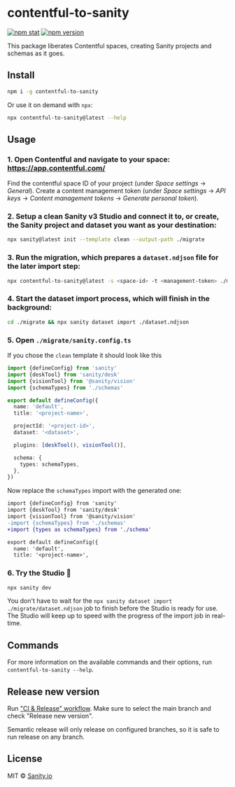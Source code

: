 # contentful-to-sanity

[![npm stat](https://img.shields.io/npm/dm/contentful-to-sanity.svg?style=flat-square)](https://npm-stat.com/charts.html?package=contentful-to-sanity)
[![npm version](https://img.shields.io/npm/v/contentful-to-sanity.svg?style=flat-square)](https://www.npmjs.com/package/contentful-to-sanity)

This package liberates Contentful spaces, creating Sanity projects and schemas as it goes.

## Install

```bash
npm i -g contentful-to-sanity
```

Or use it on demand with `npx`:

```bash
npx contentful-to-sanity@latest --help
```

## Usage

### 1. Open Contentful and navigate to your space: https://app.contentful.com/

Find the contentful space ID of your project (under _Space settings_ → _General_).
Create a content management token (under _Space settings_ → _API keys_ → _Content management tokens_ → _Generate personal token_).

### 2. Setup a clean Sanity v3 Studio and connect it to, or create, the Sanity project and dataset you want as your destination:

```bash
npx sanity@latest init --template clean --output-path ./migrate
```

### 3. Run the migration, which prepares a `dataset.ndjson` file for the later import step:

```bash
npx contentful-to-sanity@latest -s <space-id> -t <management-token> ./migrate
```

### 4. Start the dataset import process, which will finish in the background:

```bash
cd ./migrate && npx sanity dataset import ./dataset.ndjson
```

### 5. Open `./migrate/sanity.config.ts`

If you chose the `clean` template it should look like this

```ts
import {defineConfig} from 'sanity'
import {deskTool} from 'sanity/desk'
import {visionTool} from '@sanity/vision'
import {schemaTypes} from './schemas'

export default defineConfig({
  name: 'default',
  title: '<project-name>',

  projectId: '<project-id>',
  dataset: '<dataset>',

  plugins: [deskTool(), visionTool()],

  schema: {
    types: schemaTypes,
  },
})
```

Now replace the `schemaTypes` import with the generated one:

```diff
import {defineConfig} from 'sanity'
import {deskTool} from 'sanity/desk'
import {visionTool} from '@sanity/vision'
-import {schemaTypes} from './schemas'
+import {types as schemaTypes} from './schema'

export default defineConfig({
  name: 'default',
  title: '<project-name>',
```

### 6. Try the Studio 🎉

```bash
npx sanity dev
```

You don't have to wait for the `npx sanity dataset import ./migrate/dataset.ndjson` job to finish before the Studio is ready for use. The Studio will keep up to speed with the progress of the import job in real-time.

## Commands

For more information on the available commands and their options, run `contentful-to-sanity --help`.

## Release new version

Run ["CI & Release" workflow](https://github.com/sanity-io/contentful-to-sanity/actions/workflows/main.yml).
Make sure to select the main branch and check "Release new version".

Semantic release will only release on configured branches, so it is safe to run release on any branch.

## License

MIT © [Sanity.io](https://www.sanity.io/)
